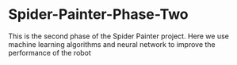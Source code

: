 # Spider-Painter-Phase-Two
This is the second phase of the Spider Painter project. Here we use machine learning algorithms and neural network to improve the performance of the robot
